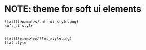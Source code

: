 # NOTE: theme for soft ui elements
 
        
```
![all](examples/soft_ui_style.png)
soft_ui style


![all](examples/flat_style.png)
flat style

